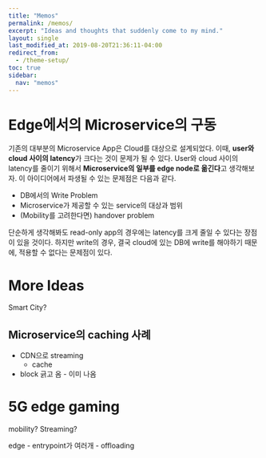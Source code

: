 ```yaml
---
title: "Memos"
permalink: /memos/
excerpt: "Ideas and thoughts that suddenly come to my mind."
layout: single
last_modified_at: 2019-08-20T21:36:11-04:00
redirect_from:
  - /theme-setup/
toc: true
sidebar:
  nav: "memos"
---
```

# Edge에서의 Microservice의 구동
기존의 대부분의 Microservice App은 Cloud를 대상으로 설계되었다.
이때, **user와 cloud 사이의 latency**가 크다는 것이 문제가 될 수 있다.
User와 cloud 사이의 latency를 줄이기 위해서 **Microservice의 일부를 edge node로 옮긴다**고 생각해보자.
이 아이디어에서 파생될 수 있는 문제점은 다음과 같다.
 * DB에서의 Write Problem
 * Microservice가 제공할 수 있는 service의 대상과 범위
 * (Mobility를 고려한다면) handover problem

단순하게 생각해봐도 read-only app의 경우에는 latency를 크게 줄일 수 있다는 장점이 있을 것이다. 하지만 write의 경우, 결국 cloud에 있는 DB에 write를 해야하기 때문에, 적용할 수 없다는 문제점이 있다.
 
# More Ideas
Smart City?

## Microservice의 caching 사례
 * CDN으로 streaming
   * cache
 * block 긁고 옴 - 이미 나옴

# 5G edge gaming
mobility?
Streaming?

edge - entrypoint가 여러개 - offloading